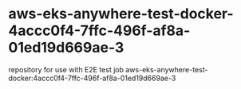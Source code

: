 # aws-eks-anywhere-test-docker-4accc0f4-7ffc-496f-af8a-01ed19d669ae-3
repository for use with E2E test job aws-eks-anywhere-test-docker:4accc0f4-7ffc-496f-af8a-01ed19d669ae-3
